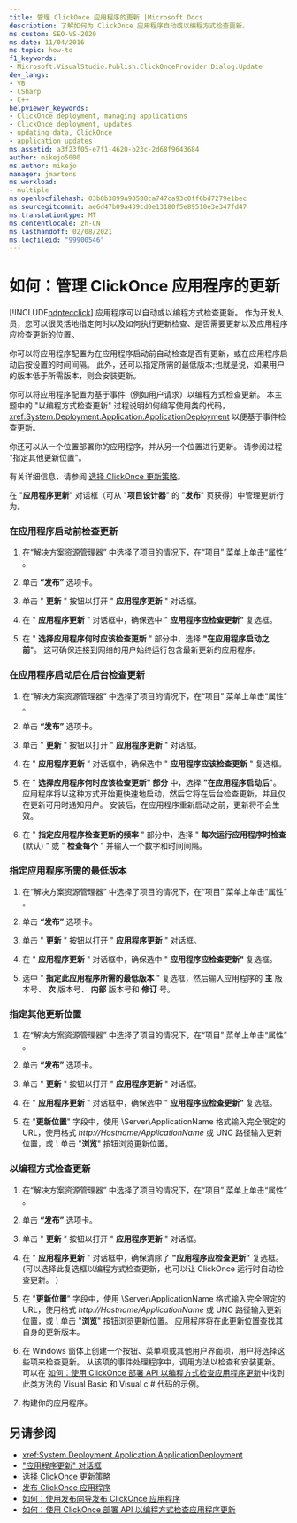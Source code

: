 ```yaml
---
title: 管理 ClickOnce 应用程序的更新 |Microsoft Docs
description: 了解如何为 ClickOnce 应用程序自动或以编程方式检查更新。
ms.custom: SEO-VS-2020
ms.date: 11/04/2016
ms.topic: how-to
f1_keywords:
- Microsoft.VisualStudio.Publish.ClickOnceProvider.Dialog.Update
dev_langs:
- VB
- CSharp
- C++
helpviewer_keywords:
- ClickOnce deployment, managing applications
- ClickOnce deployment, updates
- updating data, ClickOnce
- application updates
ms.assetid: a3f23f05-e7f1-4620-b23c-2d68f9643684
author: mikejo5000
ms.author: mikejo
manager: jmartens
ms.workload:
- multiple
ms.openlocfilehash: 03b8b3899a90588ca747ca93c0ff6bd7279e1bec
ms.sourcegitcommit: ae6d47b09a439cd0e13180f5e89510e3e347fd47
ms.translationtype: MT
ms.contentlocale: zh-CN
ms.lasthandoff: 02/08/2021
ms.locfileid: "99900546"
---
```

# <a name="how-to-manage-updates-for-a-clickonce-application"></a>如何：管理 ClickOnce 应用程序的更新
[!INCLUDE[ndptecclick](../deployment/includes/ndptecclick_md.md)] 应用程序可以自动或以编程方式检查更新。 作为开发人员，您可以很灵活地指定何时以及如何执行更新检查、是否需要更新以及应用程序应检查更新的位置。

 你可以将应用程序配置为在应用程序启动前自动检查是否有更新，或在应用程序启动后按设置的时间间隔。 此外，还可以指定所需的最低版本;也就是说，如果用户的版本低于所需版本，则会安装更新。

 你可以将应用程序配置为基于事件（例如用户请求）以编程方式检查更新。 本主题中的 "以编程方式检查更新" 过程说明如何编写使用类的代码， <xref:System.Deployment.Application.ApplicationDeployment> 以便基于事件检查更新。

 你还可以从一个位置部署你的应用程序，并从另一个位置进行更新。 请参阅过程 "指定其他更新位置"。

 有关详细信息，请参阅 [选择 ClickOnce 更新策略](../deployment/choosing-a-clickonce-update-strategy.md)。

 在 "**应用程序更新**" 对话框（可从 "**项目设计器**" 的 "**发布**" 页获得）中管理更新行为。

### <a name="to-check-for-updates-before-the-application-starts"></a>在应用程序启动前检查更新

1. 在“解决方案资源管理器” 中选择了项目的情况下，在“项目”  菜单上单击“属性” 。

2. 单击 **“发布”** 选项卡。

3. 单击 " **更新** " 按钮以打开 " **应用程序更新** " 对话框。

4. 在 " **应用程序更新** " 对话框中，确保选中 " **应用程序应检查更新"** 复选框。

5. 在 " **选择应用程序何时应该检查更新** " 部分中，选择 **"在应用程序启动之前**"。 这可确保连接到网络的用户始终运行包含最新更新的应用程序。

### <a name="to-check-for-updates-in-the-background-after-the-application-starts"></a>在应用程序启动后在后台检查更新

1. 在“解决方案资源管理器” 中选择了项目的情况下，在“项目”  菜单上单击“属性” 。

2. 单击 **“发布”** 选项卡。

3. 单击 " **更新** " 按钮以打开 " **应用程序更新** " 对话框。

4. 在 " **应用程序更新** " 对话框中，确保选中 " **应用程序应该检查更新** " 复选框。

5. 在 " **选择应用程序何时应该检查更新" 部分** 中，选择 **"在应用程序启动后**"。 应用程序将以这种方式开始更快速地启动，然后它将在后台检查更新，并且仅在更新可用时通知用户。 安装后，在应用程序重新启动之前，更新将不会生效。

6. 在 " **指定应用程序检查更新的频率** " 部分中，选择 " **每次运行应用程序时检查** (默认) " 或 " **检查每个** " 并输入一个数字和时间间隔。

### <a name="to-specify-a-minimum-required-version-for-the-application"></a>指定应用程序所需的最低版本

1. 在“解决方案资源管理器” 中选择了项目的情况下，在“项目”  菜单上单击“属性” 。

2. 单击 **“发布”** 选项卡。

3. 单击 " **更新** " 按钮以打开 " **应用程序更新** " 对话框。

4. 在 " **应用程序更新** " 对话框中，确保选中 " **应用程序应检查更新"** 复选框。

5. 选中 " **指定此应用程序所需的最低版本** " 复选框，然后输入应用程序的 **主** 版本号、 **次** 版本号、 **内部** 版本号和 **修订** 号。

### <a name="to-specify-a-different-update-location"></a>指定其他更新位置

1. 在“解决方案资源管理器” 中选择了项目的情况下，在“项目”  菜单上单击“属性” 。

2. 单击 **“发布”** 选项卡。

3. 单击 " **更新** " 按钮以打开 " **应用程序更新** " 对话框。

4. 在 " **应用程序更新** " 对话框中，确保选中 " **应用程序应检查更新"** 复选框。

5. 在 "**更新位置**" 字段中，使用 \Server\ApplicationName 格式输入完全限定的 URL，使用格式 *http://Hostname/ApplicationName* 或 UNC 路径输入更新位置，或 *\\* 单击 "**浏览**" 按钮浏览更新位置。

### <a name="to-check-for-updates-programmatically"></a>以编程方式检查更新

1. 在“解决方案资源管理器” 中选择了项目的情况下，在“项目”  菜单上单击“属性” 。

2. 单击 **“发布”** 选项卡。

3. 单击 " **更新** " 按钮以打开 " **应用程序更新** " 对话框。

4. 在 " **应用程序更新** " 对话框中，确保清除了 **"应用程序应检查更新"** 复选框。  (可以选择此复选框以编程方式检查更新，也可以让 ClickOnce 运行时自动检查更新。 ) 

5. 在 "**更新位置**" 字段中，使用 \Server\ApplicationName 格式输入完全限定的 URL，使用格式 *http://Hostname/ApplicationName* 或 UNC 路径输入更新位置，或 *\\* 单击 "**浏览**" 按钮浏览更新位置。 应用程序将在此更新位置查找其自身的更新版本。

6. 在 Windows 窗体上创建一个按钮、菜单项或其他用户界面项，用户将选择这些项来检查更新。 从该项的事件处理程序中，调用方法以检查和安装更新。 可以在 [如何：使用 ClickOnce 部署 API 以编程方式检查应用程序更新](../deployment/how-to-check-for-application-updates-programmatically-using-the-clickonce-deployment-api.md)中找到此类方法的 Visual Basic 和 Visual c # 代码的示例。

7. 构建你的应用程序。

## <a name="see-also"></a>另请参阅
- <xref:System.Deployment.Application.ApplicationDeployment>
- ["应用程序更新" 对话框](/previous-versions/visualstudio/visual-studio-2010/axw1fa38(v=vs.100))
- [选择 ClickOnce 更新策略](../deployment/choosing-a-clickonce-update-strategy.md)
- [发布 ClickOnce 应用程序](../deployment/publishing-clickonce-applications.md)
- [如何：使用发布向导发布 ClickOnce 应用程序](../deployment/how-to-publish-a-clickonce-application-using-the-publish-wizard.md)
- [如何：使用 ClickOnce 部署 API 以编程方式检查应用程序更新](../deployment/how-to-check-for-application-updates-programmatically-using-the-clickonce-deployment-api.md)
